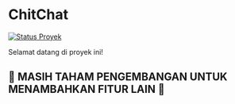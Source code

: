# ChitChat

[![Status Proyek](https://img.shields.io/badge/status-MASIH%20TAHAM%20PENGEMBANGAN-orange)](https://github.com/username/reponya)

Selamat datang di proyek ini!

## 🚧 MASIH TAHAM PENGEMBANGAN UNTUK MENAMBAHKAN FITUR LAIN 🚧
